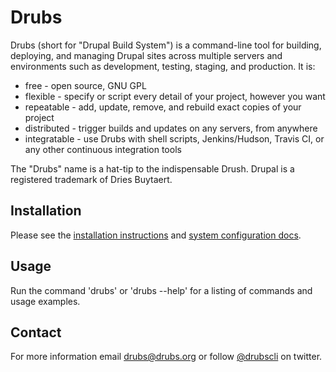# Drubs

Drubs (short for "Drupal Build System") is a command-line tool for building,
deploying, and managing Drupal sites across multiple servers and environments
such as development, testing, staging, and production.  It is:

* free - open source, GNU GPL
* flexible - specify or script every detail of your project, however you want
* repeatable - add, update, remove, and rebuild exact copies of your project
* distributed - trigger builds and updates on any servers, from anywhere
* integratable - use Drubs with shell scripts, Jenkins/Hudson, Travis CI, or
    any other continuous integration tools

The "Drubs" name is a hat-tip to the indispensable Drush.  Drupal is a
registered trademark of Dries Buytaert.

## Installation

Please see the [installation instructions](docs/installation.md) and
[system configuration docs](docs/system_configuration.md).

## Usage

Run the command 'drubs' or 'drubs --help' for a listing of commands and usage
examples.

## Contact

For more information email drubs@drubs.org or follow
[@drubscli](https://twitter.com/drubscli) on twitter.
